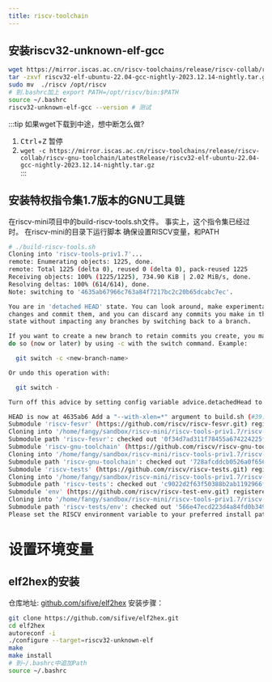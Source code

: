 ```yaml
---
title: riscv-toolchain
---
```


## 安装riscv32-unknown-elf-gcc

```bash
wget https://mirror.iscas.ac.cn/riscv-toolchains/release/riscv-collab/riscv-gnu-toolchain/LatestRelease/riscv32-elf-ubuntu-22.04-gcc-nightly-2023.12.14-nightly.tar.gz
tar -zxvf riscv32-elf-ubuntu-22.04-gcc-nightly-2023.12.14-nightly.tar.gz
sudo mv  ./riscv /opt/riscv 
# 到.bashrc加上 export PATH=/opt/riscv/bin:$PATH  
source ~/.bashrc 
riscv32-unknown-elf-gcc --version # 测试

```

:::tip 如果wget下载到中途，想中断怎么做?
1. <kbd>Ctrl</kbd>+<kbd>Z</kbd> 暂停  
2. `wget -c https://mirror.iscas.ac.cn/riscv-toolchains/release/riscv-collab/riscv-gnu-toolchain/LatestRelease/riscv32-elf-ubuntu-22.04-gcc-nightly-2023.12.14-nightly.tar.gz`  
:::

## 安装特权指令集1.7版本的GNU⼯具链 
在riscv-mini项目中的build-riscv-tools.sh文件。
事实上，这个指令集已经过时。
在riscv-mini的目录下运行脚本
确保设置RISCV变量，和PATH
```bash 
# ./build-riscv-tools.sh
Cloning into 'riscv-tools-priv1.7'...
remote: Enumerating objects: 1225, done.
remote: Total 1225 (delta 0), reused 0 (delta 0), pack-reused 1225
Receiving objects: 100% (1225/1225), 734.90 KiB | 2.02 MiB/s, done.
Resolving deltas: 100% (614/614), done.
Note: switching to '4635ab67966c763a84f7217bc2c20b65dcabc7ec'.

You are in 'detached HEAD' state. You can look around, make experimental
changes and commit them, and you can discard any commits you make in this
state without impacting any branches by switching back to a branch.

If you want to create a new branch to retain commits you create, you may
do so (now or later) by using -c with the switch command. Example:

  git switch -c <new-branch-name>

Or undo this operation with:

  git switch -

Turn off this advice by setting config variable advice.detachedHead to false

HEAD is now at 4635ab6 Add a "--with-xlen=*" argument to build.sh (#39)
Submodule 'riscv-fesvr' (https://github.com/riscv/riscv-fesvr.git) registered for path 'riscv-fesvr'
Cloning into '/home/fangy/sandbox/riscv-mini/riscv-tools-priv1.7/riscv-fesvr'...
Submodule path 'riscv-fesvr': checked out '0f34d7ad311f78455a674224225f5b3056efba1d'
Submodule 'riscv-gnu-toolchain' (https://github.com/riscv/riscv-gnu-toolchain.git) registered for path 'riscv-gnu-toolchain'
Cloning into '/home/fangy/sandbox/riscv-mini/riscv-tools-priv1.7/riscv-gnu-toolchain'...
Submodule path 'riscv-gnu-toolchain': checked out '728afcddcb0526a0f6560c4032da82805f054d58'
Submodule 'riscv-tests' (https://github.com/riscv/riscv-tests.git) registered for path 'riscv-tests'
Cloning into '/home/fangy/sandbox/riscv-mini/riscv-tools-priv1.7/riscv-tests'...
Submodule path 'riscv-tests': checked out 'c9022d2f63f50388b2ab1192966f30dbe7819a59'
Submodule 'env' (https://github.com/riscv/riscv-test-env.git) registered for path 'riscv-tests/env'
Cloning into '/home/fangy/sandbox/riscv-mini/riscv-tools-priv1.7/riscv-tests/env'...
Submodule path 'riscv-tests/env': checked out '566e47ecd223d4a84fd0b349f525f74f3657dfc7'
Please set the RISCV environment variable to your preferred install path.
```
# 设置环境变量 



## elf2hex的安装
仓库地址: [github.com/sifive/elf2hex](https://github.com/sifive/elf2hex)
安装步骤：
```bash 
git clone https://github.com/sifive/elf2hex.git
cd elf2hex
autoreconf -i
./configure --target=riscv32-unknown-elf
make
make install
# 到~/.bashrc中追加Path 
source ~/.bashrc
```

